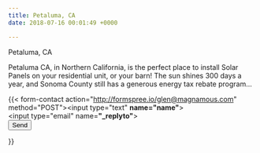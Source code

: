 ```yaml
---
title: Petaluma, CA
date: 2018-07-16 00:01:49 +0000

---
```

Petaluma, CA

Petaluma CA, in Northern California, is the perfect place to install Solar Panels on your residential unit, or your barn! The sun shines 300 days a year, and Sonoma County still has a generous energy tax rebate program...

{{< form-contact action="http://formspree.io/glen@magnamous.com" method="POST"><input type="text" **name="name"**>  
 <input type="email" name=**"_replyto"**>  
 **<input type="submit" value="Send">**  
</form>}}